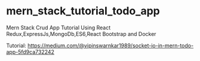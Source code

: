 # mern_stack_tutorial_todo_app
Mern Stack Crud App Tutorial Using React Redux,ExpressJs,MongoDb,ES6,React Bootstrap and Docker

Tutorial: https://medium.com/@vipinswarnkar1989/socket-io-in-mern-todo-app-5fd9ca732242
